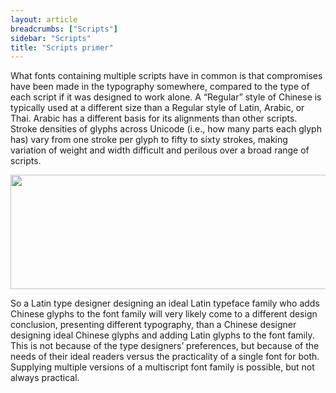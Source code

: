 ```yaml
---
layout: article
breadcrumbs: ["Scripts"]
sidebar: "Scripts"
title: "Scripts primer"
---
```

What fonts containing multiple scripts have in common is that compromises have been made in the typography somewhere, compared to the type of each script if it was designed to work alone. A “Regular” style of Chinese is typically used at a different size than a Regular style of Latin, Arabic, or Thai. Arabic has a different basis for its alignments than other scripts. Stroke densities of glyphs across Unicode (i.e., how many parts each glyph has) vary from one stroke per glyph to fifty to sixty strokes, making variation of weight and width difficult and perilous over a broad range of scripts. 

<img alt="" src="https://lh6.googleusercontent.com/bzkzA_r4DH6mAiZo8rdYpkebWTE_iTz7aiO4YKerxKuNVhHIp3PHlHoLP_YoUtHXs7JDCFfKiQK-EYyCgR3RUO1pjcCfz-z6G6azHdIcvGGxHS91F10Pnb5uOu9d0Ce28Q" style="width: 624.00px; height: 182.67px; margin-left: 0.00px; margin-top: 0.00px; transform: rotate(0.00rad) translateZ(0px); -webkit-transform: rotate(0.00rad) translateZ(0px);" title="">

So a Latin type designer designing an ideal Latin typeface family who adds Chinese glyphs to the font family will very likely come to a different design conclusion, presenting different typography, than a Chinese designer designing ideal Chinese glyphs and adding Latin glyphs to the font family. This is not because of the type designers’ preferences, but because of the needs of their ideal readers versus the practicality of a single font for both. Supplying multiple versions of a multiscript font family is possible, but not always practical.
